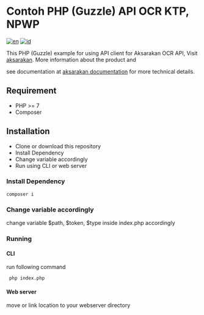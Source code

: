 # Contoh PHP (Guzzle) API OCR KTP, NPWP

[![en](https://img.shields.io/badge/lang-en-red.svg)][3]
[![id](https://img.shields.io/badge/lang-id-red.svg)][4]

This PHP (Guzzle) example for using API client for Aksarakan OCR API,
Visit [aksarakan][1]. More information about the product and

see documentation at [aksarakan documentation][2] for more technical details.

## Requirement
- PHP >= 7
- Composer

## Installation
- Clone or download this repository
- Install Dependency
- Change variable accordingly
- Run using CLI or web server

### Install Dependency
```
composer i
```
### Change variable accordingly
change variable $path, $token, $type inside index.php accordingly

### Running
#### CLI
run following command
```
 php index.php
```
#### Web server
move or link location to your webserver directory



[1]: https://www.google.com
[2]: https://aksarakan.com/document
[3]: https://github.com/aksarakan/example-php-guzzle/blob/master/README.md
[4]: https://github.com/aksarakan/example-php-guzzle/blob/master/README.id.md
